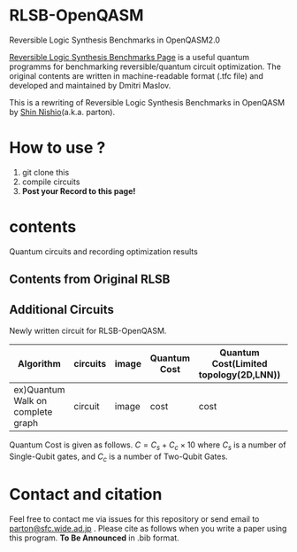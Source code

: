 # RLSB-OpenQASM
Reversible Logic Synthesis Benchmarks in OpenQASM2.0

[Reversible Logic Synthesis Benchmarks Page](https://webhome.cs.uvic.ca/~dmaslov/) is a useful quantum programms for benchmarking reversible/quantum circuit optimization. The original contents are written in machine-readable format (.tfc file) and developed and maintained by Dmitri Maslov. 

This is a rewriting of Reversible Logic Synthesis Benchmarks in OpenQASM by [Shin Nishio](https://scholar.google.com/citations?user=gZNt8twAAAAJ&hl=ja)(a.k.a. parton). 

# How to use ?
1. git clone this 
2. compile circuits
3. **Post your Record to this page!**

# contents
Quantum circuits and recording optimization results
## Contents from Original RLSB 

## Additional Circuits 
Newly written circuit for RLSB-OpenQASM.

|Algorithm|circuits|image|Quantum Cost|Quantum Cost(Limited topology(2D,LNN))|record depth|record T|# of Qubit|
|---------|--------|-----|------------|--------------------------------------|------------|---------------|---|
|ex)Quantum Walk on complete graph|circuit|image|cost|cost|depth|T counts|qubits|

Quantum Cost is given as follows.
$C=C_s+C_c\times 10$ where $C_s$ is a number of Single-Qubit gates, and $C_c$ is a number of Two-Qubit Gates.
# Contact and citation
Feel free to contact me via issues for this repository or send email to parton@sfc.wide.ad.jp .
Please cite as follows when you write a paper using this program.
**To Be Announced** in .bib format.
